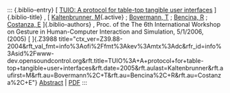 ::: {.biblio-entry}
[ [TUIO: A protocol for table-top tangible user
interfaces](publication/tuio-protocol-table-top-tangible-user-interfaces)
]{.biblio-title} , [ [Kaltenbrunner,
M](publications/author/Kaltenbrunner){.active} ; [Bovermann,
T](publications/author/Bovermann) ; [Bencina,
R](publications/author/Bencina) ; [Costanza,
E](publications/author/Costanza) ]{.biblio-authors} , Proc. of the The
6th International Workshop on Gesture in Human-Computer Interaction and
Simulation, 5/1/2006, (2005) [ ]{.Z3988
title="ctx_ver=Z39.88-2004&rft_val_fmt=info%3Aofi%2Ffmt%3Akev%3Amtx%3Adc&rfr_id=info%3Asid%2Fwww-dev.opensoundcontrol.org&rft.title=TUIO%3A+A+protocol+for+table-top+tangible+user+interfaces&rft.date=2005&rft.aulast=Kaltenbrunner&rft.aufirst=M&rft.au=Bovermann%2C+T&rft.au=Bencina%2C+R&rft.au=Costanza%2C+E"}
[Abstract](publication/tuio-protocol-table-top-tangible-user-interfaces)
\| [PDF](files/tuio_gw2005.pdf)
:::
